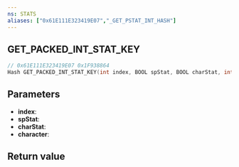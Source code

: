 ```yaml
---
ns: STATS
aliases: ["0x61E111E323419E07","_GET_PSTAT_INT_HASH"]
---
```

## GET_PACKED_INT_STAT_KEY

```c
// 0x61E111E323419E07 0x1F938864
Hash GET_PACKED_INT_STAT_KEY(int index, BOOL spStat, BOOL charStat, int character);
```

## Parameters
* **index**:
* **spStat**:
* **charStat**:
* **character**:

## Return value
